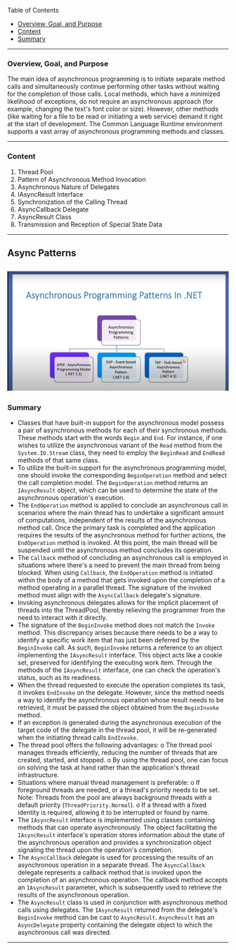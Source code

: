 
Table of Contents
- [Overview, Goal, and Purpose](#overview-goal-and-purpose)
- [Content](#content)
- [Summary](#summary)

---

### Overview, Goal, and Purpose
The main idea of asynchronous programming is to initiate separate method calls and simultaneously continue performing other tasks without waiting for the completion of those calls. Local methods, which have a minimized likelihood of exceptions, do not require an asynchronous approach (for example, changing the text's font color or size). However, other methods (like waiting for a file to be read or initiating a web service) demand it right at the start of development. The Common Language Runtime environment supports a vast array of asynchronous programming methods and classes.

---

### Content
1. Thread Pool
2. Pattern of Asynchronous Method Invocation
3. Asynchronous Nature of Delegates
4. IAsyncResult Interface
5. Synchronization of the Calling Thread
6. AsyncCallback Delegate
7. AsyncResult Class
8. Transmission and Reception of Special State Data

---
## Async Patterns
![AsyncPatternsImage](AsyncModelsInNET.png "Hover Text")
---


### Summary
- Classes that have built-in support for the asynchronous model possess a pair of asynchronous methods for each of their synchronous methods. These methods start with the words `Begin` and `End`. For instance, if one wishes to utilize the asynchronous variant of the `Read` method from the `System.IO.Stream` class, they need to employ the `BeginRead` and `EndRead` methods of that same class.
- To utilize the built-in support for the asynchronous programming model, one should invoke the corresponding `BeginOperation` method and select the call completion model. The `BeginOperation` method returns an `IAsyncResult` object, which can be used to determine the state of the asynchronous operation's execution.
- The `EndOperation` method is applied to conclude an asynchronous call in scenarios where the main thread has to undertake a significant amount of computations, independent of the results of the asynchronous method call. Once the primary task is completed and the application requires the results of the asynchronous method for further actions, the `EndOperation` method is invoked. At this point, the main thread will be suspended until the asynchronous method concludes its operation.
- The `Callback` method of concluding an asynchronous call is employed in situations where there's a need to prevent the main thread from being blocked. When using `Callback`, the `EndOperation` method is initiated within the body of a method that gets invoked upon the completion of a method operating in a parallel thread. The signature of the invoked method must align with the `AsyncCallback` delegate's signature.
- Invoking asynchronous delegates allows for the implicit placement of threads into the ThreadPool, thereby relieving the programmer from the need to interact with it directly.
- The signature of the `BeginInvoke` method does not match the `Invoke` method. This discrepancy arises because there needs to be a way to identify a specific work item that has just been deferred by the `BeginInvoke` call. As such, `BeginInvoke` returns a reference to an object implementing the `IAsyncResult` interface. This object acts like a cookie set, preserved for identifying the executing work item. Through the methods of the `IAsyncResult` interface, one can check the operation's status, such as its readiness.
- When the thread requested to execute the operation completes its task, it invokes `EndInvoke` on the delegate. However, since the method needs a way to identify the asynchronous operation whose result needs to be retrieved, it must be passed the object obtained from the `BeginInvoke` method.
- If an exception is generated during the asynchronous execution of the target code of the delegate in the thread pool, it will be re-generated when the initiating thread calls `EndInvoke`.
- The thread pool offers the following advantages:
  o The thread pool manages threads efficiently, reducing the number of threads that are created, started, and stopped.
  o By using the thread pool, one can focus on solving the task at hand rather than the application's thread infrastructure.
- Situations where manual thread management is preferable:
  o If foreground threads are needed, or a thread's priority needs to be set. Note: Threads from the pool are always background threads with a default priority (`ThreadPriority.Normal`).
  o If a thread with a fixed identity is required, allowing it to be interrupted or found by name.
- The `IAsyncResult` interface is implemented using classes containing methods that can operate asynchronously. The object facilitating the `IAsyncResult` interface's operation stores information about the state of the asynchronous operation and provides a synchronization object signaling the thread upon the operation's completion.
- The `AsyncCallback` delegate is used for processing the results of an asynchronous operation in a separate thread. The `AsyncCallback` delegate represents a callback method that is invoked upon the completion of an asynchronous operation. The callback method accepts an `IAsyncResult` parameter, which is subsequently used to retrieve the results of the asynchronous operation.
- The `AsyncResult` class is used in conjunction with asynchronous method calls using delegates. The `IAsyncResult` returned from the delegate's `BeginInvoke` method can be cast to `AsyncResult`. `AsyncResult` has an `AsyncDelegate` property containing the delegate object to which the asynchronous call was directed.

---
